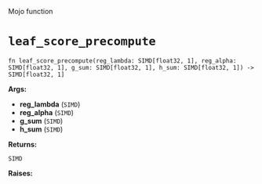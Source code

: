 Mojo function

# `leaf_score_precompute`

```mojo
fn leaf_score_precompute(reg_lambda: SIMD[float32, 1], reg_alpha: SIMD[float32, 1], g_sum: SIMD[float32, 1], h_sum: SIMD[float32, 1]) -> SIMD[float32, 1]
```

**Args:**

- **reg_lambda** (`SIMD`)
- **reg_alpha** (`SIMD`)
- **g_sum** (`SIMD`)
- **h_sum** (`SIMD`)

**Returns:**

`SIMD`

**Raises:**

